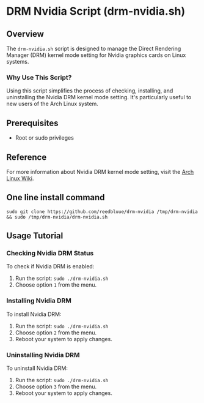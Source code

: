 # DRM Nvidia Script (drm-nvidia.sh)

## Overview

The `drm-nvidia.sh` script is designed to manage the Direct Rendering Manager (DRM) kernel mode
setting for Nvidia graphics cards on Linux systems.

### Why Use This Script?

Using this script simplifies the process of checking, installing, and uninstalling the Nvidia DRM
kernel mode setting. It's particularly useful to new users of the Arch Linux system.

## Prerequisites

- Root or sudo privileges

## Reference

For more information about Nvidia DRM kernel mode setting, visit
the [Arch Linux Wiki](https://wiki.archlinux.org/title/NVIDIA#DRM_kernel_mode_setting).

## One line install command

```shell
sudo git clone https://github.com/reedbluue/drm-nvidia /tmp/drm-nvidia && sudo /tmp/drm-nvidia/drm-nvidia.sh
```

## Usage Tutorial

### Checking Nvidia DRM Status

To check if Nvidia DRM is enabled:

1. Run the script: `sudo ./drm-nvidia.sh`
2. Choose option `1` from the menu.

### Installing Nvidia DRM

To install Nvidia DRM:

1. Run the script: `sudo ./drm-nvidia.sh`
2. Choose option `2` from the menu.
3. Reboot your system to apply changes.

### Uninstalling Nvidia DRM

To uninstall Nvidia DRM:

1. Run the script: `sudo ./drm-nvidia.sh`
2. Choose option `3` from the menu.
3. Reboot your system to apply changes.
